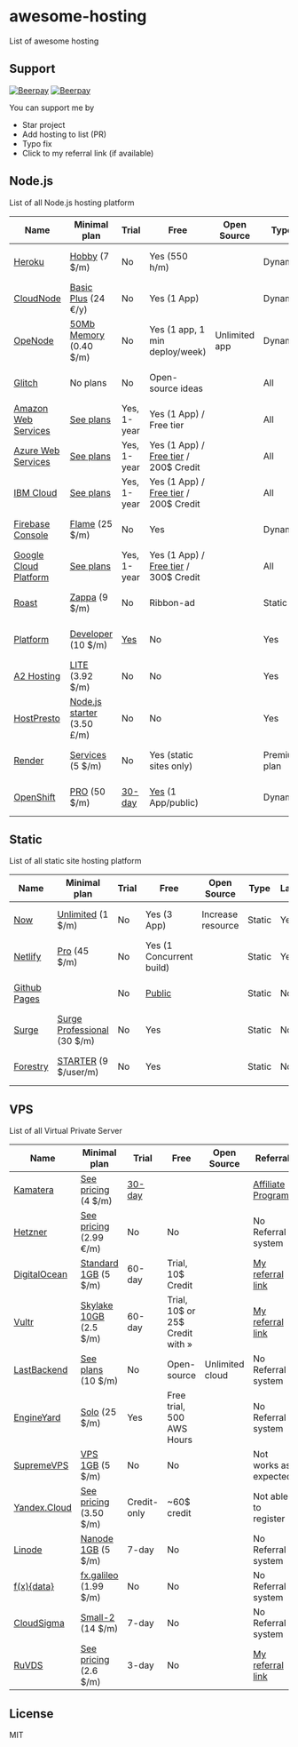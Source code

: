 # awesome-hosting

List of awesome hosting

## Support

[![Beerpay](https://beerpay.io/dalisoft/awesome-hosting/badge.svg?style=beer-square)](https://beerpay.io/dalisoft/awesome-hosting)
[![Beerpay](https://beerpay.io/dalisoft/awesome-hosting/make-wish.svg?style=flat-square)](https://beerpay.io/dalisoft/awesome-hosting?focus=wish)

You can support me by

- Star project
- Add hosting to list (PR)
- Typo fix
- Click to my referral link (if available)

## Node.js

List of all Node.js hosting platform

| Name                                                    | Minimal plan                                                         | Trial                                                            | Free                                                                                 | Open Source   | Type         | Lambda | Referral                                                         |
| ------------------------------------------------------- | -------------------------------------------------------------------- | ---------------------------------------------------------------- | ------------------------------------------------------------------------------------ | ------------- | ------------ | ------ | ---------------------------------------------------------------- |
| [Heroku](https://www.heroku.com)                        | [Hobby](https://www.heroku.com/pricing) (7 \$/m)                     | No                                                               | Yes (550 h/m)                                                                        |               | Dynamic      | No     | No Referral system                                               |
| [CloudNode](https://cloudno.de)                         | [Basic Plus](https://cloudno.de/pricing) (24 €/y)                    | No                                                               | Yes (1 App)                                                                          |               | Dynamic      | No     | No Referral system                                               |
| [OpeNode](https://www.openode.io)                       | [50Mb Memory](https://www.openode.io/pricing) (0.40 \$/m)            | No                                                               | Yes (1 app, 1 min deploy/week)                                                       | Unlimited app | Dynamic      | No     | No Referral system                                               |
| [Glitch](https://glitch.com)                            | No plans                                                             | No                                                               | Open-source ideas                                                                    |               | All          | ?      | No Referral system                                               |
| [Amazon Web Services](https://aws.amazon.com)           | [See plans](https://aws.amazon.com/pricing/)                         | Yes, 1-year                                                      | Yes (1 App) / Free tier                                                              |               | All          | Yes    | No Referral system                                               |
| [Azure Web Services](https://azure.microsoft.com/en-us) | [See plans](https://azure.microsoft.com/en-us/pricing/)              | Yes, 1-year                                                      | Yes (1 App) / [Free tier](https://azure.microsoft.com/en-us/free/) / 200\$ Credit    |               | All          | Yes    | No Referral system                                               |
| [IBM Cloud](https://www.ibm.com/cloud)                  | [See plans](https://www.ibm.com/cloud/pricing/)                      | Yes, 1-year                                                      | Yes (1 App) / [Free tier](https://www.ibm.com/cloud/free/) / 200\$ Credit            |               | All          | Yes    | No Referral system                                               |
| [Firebase Console](https://firebase.google.com)         | [Flame](https://firebase.google.com/pricing/) (25 \$/m)              | No                                                               | Yes                                                                                  |               | Dynamic      | No     | No Referral system                                               |
| [Google Cloud Platform](https://cloud.google.com)       | [See plans](https://cloud.google.com/pricing/)                       | Yes, 1-year                                                      | Yes (1 App) / [Free tier](https://console.cloud.google.com/freetrial) / 300\$ Credit |               | All          | Yes    | No Referral system                                               |
| [Roast](https://www.roast.io)                           | [Zappa](https://www.roast.io/pricing) (9 \$/m)                       | No                                                               | Ribbon-ad                                                                            |               | Static       | No     | No Referral system                                               |
| [Platform](https://platform.sh)                         | [Developer](https://platform.sh/pricing) (10 \$/m)                   | [Yes](https://accounts.platform.sh/platform/trial/general/setup) | No                                                                                   |               | Yes          | No     | No Referral system                                               |  |
| [A2 Hosting](https://www.a2hosting.com/nodejs-hosting)  | [LITE](https://www.a2hosting.com/web-hosting/compare) (3.92 \$/m)    | No                                                               | No                                                                                   |               | Yes          | No     | [Refer-A-Friend](https://www.a2hosting.com/about/refer-a-friend) |
| [HostPresto](https://hostpresto.com/nodejs-hosting/)    | [Node.js starter](https://hostpresto.com/nodejs-hosting/) (3.50 £/m) | No                                                               | No                                                                                   |               | Yes          | No     | No Referral system                                               |
| [Render](https://render.com)                            | [Services](https://render.com/pricing) (5 \$/m)                      | No                                                               | Yes (static sites only)                                                              |               | Premium plan | No     | No Referral system                                               |  |
| [OpenShift](https://www.openshift.com)                  | [PRO](https://www.openshift.com/products/pricing/) (50 \$/m)         | [30-day](https://manage.openshift.com/register/plan)             | [Yes](https://manage.openshift.com/register/confirm) (1 App/public)                  |               | Dynamic      | No     | No Referral system                                               |

## Static

List of all static site hosting platform

| Name                                     | Minimal plan                                             | Trial | Free                                                               | Open Source       | Type   | Lambda | Referral           |
| ---------------------------------------- | -------------------------------------------------------- | ----- | ------------------------------------------------------------------ | ----------------- | ------ | ------ | ------------------ |
| [Now](https://zeit.co/now)               | [Unlimited](https://zeit.co/pricing) (1 \$/m)            | No    | Yes (3 App)                                                        | Increase resource | Static | Yes    | No Referral system |
| [Netlify](https://www.netlify.com)       | [Pro](https://www.netlify.com/pricing) (45 \$/m)         | No    | Yes (1 Concurrent build)                                           |                   | Static | Yes    | No Referral system |
| [Github Pages](https://pages.github.com) |                                                          | No    | [Public](https://help.github.com/en/articles/what-is-github-pages) |                   | Static | No     | No Referral system |
| [Surge](https://surge.sh)                | [Surge Professional](https://surge.sh/pricing) (30 \$/m) | No    | Yes                                                                |                   | Static | No     | No Referral system |
| [Forestry](https://forestry.io/pricing/) | [STARTER](https://forestry.io/pricing/) (9 \$/user/m)    | No    | Yes                                                                |                   | Static | No     | No Referral system |

## VPS

List of all Virtual Private Server

| Name                                         | Minimal plan                                                          | Trial                                                        | Free                                  | Open Source     | Referral                                                        |
| -------------------------------------------- | --------------------------------------------------------------------- | ------------------------------------------------------------ | ------------------------------------- | --------------- | --------------------------------------------------------------- |
| [Kamatera](https://www.kamatera.com)         | [See pricing](https://www.kamatera.com/Products/250/Pricing) (4 \$/m) | [30-day](https://www.kamatera.com/Products/258/How_it_Works) |                                       |                 | [Affiliate Program](https://www.kamatera.com/Affiliate_Program) |
| [Hetzner](https://www.hetzner.com)           | [See pricing](https://www.hetzner.com/cloud-ru) (2.99 €/m)            | No                                                           | No                                    |                 | No Referral system                                              |
| [DigitalOcean](https://www.digitalocean.com) | [Standard 1GB](https://www.digitalocean.com/pricing) (5 \$/m)         | 60-day                                                       | Trial, 10\$ Credit                    |                 | [My referral link](https://m.do.co/c/2f2fa68beccd)              |
| [Vultr](https://www.vultr.com)               | [Skylake 10GB](https://www.vultr.com/pricing/) (2.5 \$/m)             | 60-day                                                       | Trial, 10$ or 25$ Credit with &raquo; |                 | [My referral link](https://www.vultr.com/?ref=7912855-4F)       |
| [LastBackend](https://lastbackend.com/)      | [See plans](https://lastbackend.com/pricing/) (10 \$/m)               | No                                                           | Open-source                           | Unlimited cloud | No Referral system                                              |
| [EngineYard](https://www.engineyard.com)     | [Solo](https://www.engineyard.com/pricing-aws-paas) (25 \$/m)         | Yes                                                          | Free trial, 500 AWS Hours             |                 | No Referral system                                              |
| [SupremeVPS](https://www.supremevps.com/)    | [VPS 1GB](https://www.supremevps.com/ssd-vps-hosting/) (5 \$/m)       | No                                                           | No                                    |                 | Not works as expected                                           |
| [Yandex.Cloud](https://cloud.yandex.ru)      | [See pricing](https://cloud.yandex.ru/prices) (3.50 \$/m)             | Credit-only                                                  | ~60\$ credit                          |                 | Not able to register                                            |
| [Linode](https://www.linode.com)             | [Nanode 1GB](https://www.linode.com/pricing) (5 \$/m)                 | 7-day                                                        | No                                    |                 | No Referral system                                              |
| [f(x){data}](https://fxdata.cloud)           | [fx.galileo](https://fxdata.cloud) (1.99 \$/m)                        | No                                                           | No                                    |                 | No Referral system                                              |
| [CloudSigma](https://cloudsigma.com)         | [Small-2](https://cloudsigma.com/pricing) (14 \$/m)                   | 7-day                                                        | No                                    |                 | No Referral system                                              |
| [RuVDS](https://ruvds.com/en-usd)            | [See pricing](https://ruvds.com/en-usd#order) (2.6 \$/m)              | 3-day                                                        | No                                    |                 | [My referral link](https://ruvds.com/pr3299)                    |

## License

MIT
